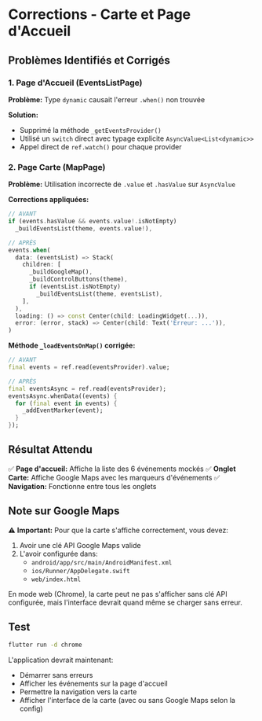 # Corrections - Carte et Page d'Accueil

## Problèmes Identifiés et Corrigés

### 1. Page d'Accueil (EventsListPage)
**Problème:** Type `dynamic` causait l'erreur `.when()` non trouvée

**Solution:**
- Supprimé la méthode `_getEventsProvider()`
- Utilisé un `switch` direct avec typage explicite `AsyncValue<List<dynamic>>`
- Appel direct de `ref.watch()` pour chaque provider

### 2. Page Carte (MapPage)
**Problème:** Utilisation incorrecte de `.value` et `.hasValue` sur `AsyncValue`

**Corrections appliquées:**
```dart
// AVANT
if (events.hasValue && events.value!.isNotEmpty)
  _buildEventsList(theme, events.value!),

// APRÈS
events.when(
  data: (eventsList) => Stack(
    children: [
      _buildGoogleMap(),
      _buildControlButtons(theme),
      if (eventsList.isNotEmpty)
        _buildEventsList(theme, eventsList),
    ],
  ),
  loading: () => const Center(child: LoadingWidget(...)),
  error: (error, stack) => Center(child: Text('Erreur: ...')),
)
```

**Méthode `_loadEventsOnMap()` corrigée:**
```dart
// AVANT
final events = ref.read(eventsProvider).value;

// APRÈS  
final eventsAsync = ref.read(eventsProvider);
eventsAsync.whenData((events) {
  for (final event in events) {
    _addEventMarker(event);
  }
});
```

## Résultat Attendu

✅ **Page d'accueil:** Affiche la liste des 6 événements mockés
✅ **Onglet Carte:** Affiche Google Maps avec les marqueurs d'événements
✅ **Navigation:** Fonctionne entre tous les onglets

## Note sur Google Maps

⚠️ **Important:** Pour que la carte s'affiche correctement, vous devez:
1. Avoir une clé API Google Maps valide
2. L'avoir configurée dans:
   - `android/app/src/main/AndroidManifest.xml`
   - `ios/Runner/AppDelegate.swift`
   - `web/index.html`

En mode web (Chrome), la carte peut ne pas s'afficher sans clé API configurée, mais l'interface devrait quand même se charger sans erreur.

## Test

```bash
flutter run -d chrome
```

L'application devrait maintenant:
- Démarrer sans erreurs
- Afficher les événements sur la page d'accueil
- Permettre la navigation vers la carte
- Afficher l'interface de la carte (avec ou sans Google Maps selon la config)
